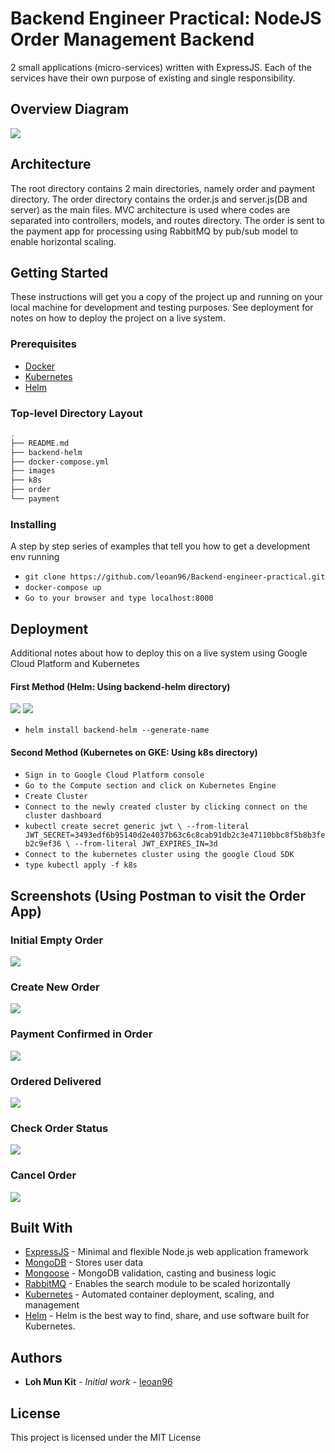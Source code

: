 # Backend Engineer Practical: NodeJS Order Management Backend

2 small applications (micro-services) written with ExpressJS. Each of the services have their own purpose of existing and single responsibility.

## Overview Diagram

![](images/BackendOverview.png)

## Architecture

The root directory contains 2 main directories, namely order and payment directory. The order directory contains the order.js and server.js(DB and server) as the main files. MVC architecture is used where codes are separated into controllers, models, and routes directory. The order is sent to the payment app for processing using RabbitMQ by pub/sub model to enable horizontal scaling.

## Getting Started

These instructions will get you a copy of the project up and running on your local machine for development and testing purposes. See deployment for notes on how to deploy the project on a live system.

### Prerequisites

- [Docker](https://www.docker.com/products/docker-desktop/)
- [Kubernetes](https://kubernetes.io/)
- [Helm](https://helm.sh/)

### Top-level Directory Layout

```bash
.
├── README.md
├── backend-helm
├── docker-compose.yml
├── images
├── k8s
├── order
└── payment
```

### Installing

A step by step series of examples that tell you how to get a development env running

- `git clone https://github.com/leoan96/Backend-engineer-practical.git`
- `docker-compose up`
- `Go to your browser and type localhost:8000`

## Deployment

Additional notes about how to deploy this on a live system using Google Cloud Platform and Kubernetes

#### First Method (Helm: Using backend-helm directory)

![](images/helm-install.png)
![](images/kubectl-get-all.png)

- `helm install backend-helm --generate-name`

#### Second Method (Kubernetes on GKE: Using k8s directory)

- `Sign in to Google Cloud Platform console`
- `Go to the Compute section and click on Kubernetes Engine`
- `Create Cluster`
- `Connect to the newly created cluster by clicking connect on the cluster dashboard`
- `kubectl create secret generic jwt \ --from-literal JWT_SECRET=3493edf6b95140d2e4037b63c6c8cab91db2c3e47110bbc8f5b8b3feb2c9ef36 \ --from-literal JWT_EXPIRES_IN=3d`
- `Connect to the kubernetes cluster using the google Cloud SDK`
- `type kubectl apply -f k8s`

## Screenshots (Using Postman to visit the Order App)

### Initial Empty Order

![](images/initial-empty-order.png)

### Create New Order

![](images/create-new-order.png)

### Payment Confirmed in Order

![](images/payment-confirmed.png)

### Ordered Delivered

![](images/order-delivered.png)

### Check Order Status

![](images/order-status.png)

### Cancel Order

![](images/cancel-order.png)

## Built With

- [ExpressJS](https://expressjs.com/) - Minimal and flexible Node.js web application framework
- [MongoDB](https://www.mongodb.com/) - Stores user data
- [Mongoose](https://mongoosejs.com/) - MongoDB validation, casting and business logic
- [RabbitMQ](https://www.rabbitmq.com/) - Enables the search module to be scaled horizontally
- [Kubernetes](https://kubernetes.io/) - Automated container deployment, scaling, and management
- [Helm](https://helm.sh/) - Helm is the best way to find, share, and use software built for Kubernetes.

## Authors

- **Loh Mun Kit** - _Initial work_ - [leoan96](https://github.com/leoan96)

## License

This project is licensed under the MIT License

